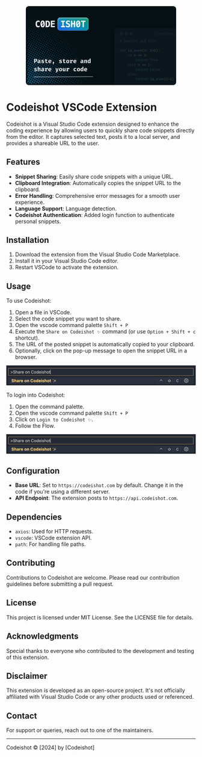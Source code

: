<div align="center">
    <img src="./assets/logo.png" alt="codeishot logo" width="400" style="border-radius: 8px;">
  <br>
</div>

# Codeishot VSCode Extension

Codeishot is a Visual Studio Code extension designed to enhance the coding experience by allowing users to quickly share code snippets directly from the editor. It captures selected text, posts it to a local server, and provides a shareable URL to the user.

## Features

- **Snippet Sharing**: Easily share code snippets with a unique URL.
- **Clipboard Integration**: Automatically copies the snippet URL to the clipboard.
- **Error Handling**: Comprehensive error messages for a smooth user experience.
- **Language Support**: Language detection.
- **Codeishot Authentication**: Added login function to authenticate personal snippets.

## Installation

1. Download the extension from the Visual Studio Code Marketplace.
2. Install it in your Visual Studio Code editor.
3. Restart VSCode to activate the extension.

## Usage

To use Codeishot:

1. Open a file in VSCode.
2. Select the code snippet you want to share.
3. Open the vscode command palette `Shift + P`
4. Execute the `Share on Codeishot ✨` command (or use `Option + Shift + c` shortcut).
5. The URL of the posted snippet is automatically copied to your clipboard.
6. Optionally, click on the pop-up message to open the snippet URL in a browser.

![palette](./assets/cmd_palette.png)

To login into Codeishot:

1. Open the command palette.
2. Open the vscode command palette `Shift + P`
3. Click on `Login to Codeishot ✨`.
4. Follow the Flow.

![login](./assets/cmd_palette.png)

## Configuration

- **Base URL**: Set to `https://codeishot.com` by default. Change it in the code if you're using a different server.
- **API Endpoint**: The extension posts to `https://api.codeishot.com`.

## Dependencies

- `axios`: Used for HTTP requests.
- `vscode`: VSCode extension API.
- `path`: For handling file paths.

## Contributing

Contributions to Codeishot are welcome. Please read our contribution guidelines before submitting a pull request.

## License

This project is licensed under MIT License. See the LICENSE file for details.

## Acknowledgments

Special thanks to everyone who contributed to the development and testing of this extension.

## Disclaimer

This extension is developed as an open-source project. It's not officially affiliated with Visual Studio Code or any other products used or referenced.

## Contact

For support or queries, reach out to one of the maintainers.

---

Codeishot © [2024] by [Codeishot]
